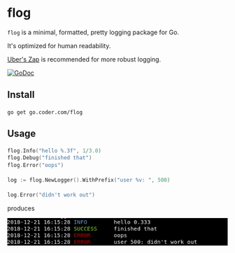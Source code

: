 # flog

`flog` is a minimal, formatted, pretty logging package for Go.

It's optimized for human readability.

[Uber's Zap](https://github.com/uber-go/zap) is recommended for more robust logging.

[![GoDoc](https://godoc.org/github.com/golang/gddo?status.svg)](https://godoc.org/go.coder.com/flog)

## Install

`go get go.coder.com/flog`

## Usage

```go
flog.Info("hello %.3f", 1/3.0)
flog.Debug("finished that")
flog.Error("oops")

log := flog.NewLogger().WithPrefix("user %v: ", 500)

log.Error("didn't work out")
```

produces

![example](docs/usage.png)


